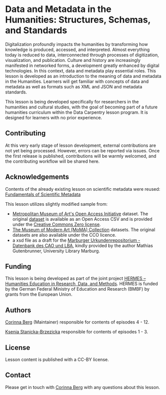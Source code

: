 # Data and Metadata in the Humanities: Structures, Schemas, and Standards

Digitalization profoundly impacts the humanities by transforming how knowledge is produced, accessed, and interpreted. Almost everything today is reduced to data, interconnected through processes of digitization, visualization, and publication. Culture and history are increasingly manifested in networked forms, a development greatly enhanced by digital technologies. In this context, data and metadata play essential roles. This lesson is developed as an introduction to the meaning of data and metadata in the Humanities. Learners will get familiar with concepts of data and metadata as well as formats such as XML and JSON and metadata standards. 

This lesson is being developed specifically for researchers in the humanities and cultural studies, with the goal of becoming part of a future humanities curriculum within the Data Carpentry lesson program. It is designed for learners with no prior experience.  

## Contributing

At this very early stage of lesson development, external contributions are not yet being processed. However, errors can be reported via issues. Once the first release is published, contributions will be warmly welcomed, and the contributing workflow will be shared here.

## Acknowledgements

Contents of the already existing lesson on scientific metadata were reused:
[Fundamentals of Scientific Metadata](https://carpentries-incubator.github.io/scientific-metadata/)


This lesson utilizes slightly modified sample from:
* [Metropolitan Museum of Art's Open Access Initiative](https://www.metmuseum.org/about-the-met/policies-and-documents/open-access) dataset. The original [dataset](https://github.com/metmuseum/openaccess) is available as an Open Access CSV and is provided under the [Creative Commons Zero license](https://creativecommons.org/publicdomain/zero/1.0/).
* [The Museum of Modern Art (MoMA) Collection](https://github.com/MuseumofModernArt/collection) datasets. The original datasets are also available under the CCO licence.
* a xsd file as a draft for the [Marburger Urkundenrepositorium - Datenbank des CAO und LBA](https://urkundenrepositorium.uni-marburg.de/home), kindly provided by the author Mathias Gutenbrunner, University Library Marburg. 


## Funding

This lesson is being developed as part of the joint project [HERMES – Humanities Education in Research, Data, and Methods](hermes-hub.de). HERMES is funded by the German Federal Ministry of Education and Research (BMBF) by grants from the European Union.

## Authors

[Corinna Berg](https://github.com/KassieBee) (Maintainer) responsible for contents of episodes 4 - 12.

[Ksenia Stanicka-Brzezicka](https://github.com/kseniastanicka) responsible for contents of episodes 1 - 3. 

## License
Lesson content is published with a CC-BY license.

## Contact
Please get in touch with [Corinna Berg](https://github.com/KassieBee) with any questions about this lesson.
